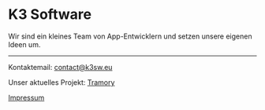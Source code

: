 # K3 Software

Wir sind ein kleines Team von App-Entwicklern und setzen unsere eigenen Ideen um.

---
Kontaktemail: contact@k3sw.eu

Unser aktuelles Projekt: [Tramory](https://k3-software.github.io/tramory.github.io/)

[Impressum](Impressum.md)
